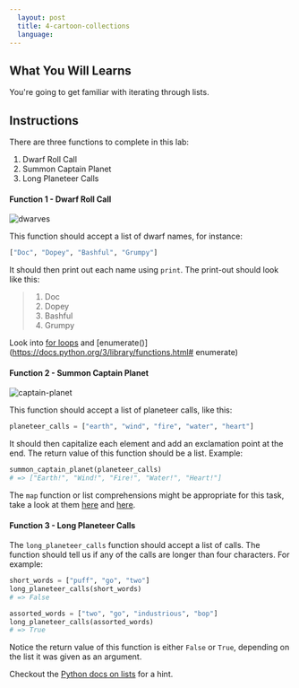 ```yaml
---
  layout: post
  title: 4-cartoon-collections
  language: 
---
```



##  What You Will Learns

You're going to get familiar with iterating through lists.

##  Instructions

There are three functions to complete in this lab:

1. Dwarf Roll Call
2. Summon Captain Planet
3. Long Planeteer Calls

####  Function 1 - Dwarf Roll Call

![dwarves](https://s3-us-west-2.amazonaws.com/web-dev-readme-photos/cartoon-collections/dwarves.jpg)

This function should accept a list of dwarf names, for instance:

```python
["Doc", "Dopey", "Bashful", "Grumpy"]
```

It should then print out each name using `print`. The print-out should look like this:

> 1. Doc
> 2. Dopey
> 3. Bashful
> 4. Grumpy

Look into [for loops](https://wiki.python.org/moin/ForLoop) and [enumerate()](https://docs.python.org/3/library/functions.html# enumerate)


####  Function 2 - Summon Captain Planet

![captain-planet](https://s3-us-west-2.amazonaws.com/web-dev-readme-photos/cartoon-collections/captain-planet.jpeg)

This function should accept a list of planeteer calls, like this:

```python
planeteer_calls = ["earth", "wind", "fire", "water", "heart"]
```

It should then capitalize each element and add an exclamation point at the end. The return value of this function should be a list. Example:

```python
summon_captain_planet(planeteer_calls)
# => ["Earth!", "Wind!", "Fire!", "Water!", "Heart!"]
```

The `map` function or list comprehensions might be appropriate for this task, take a look at them [here](http://www.dotnetperls.com/map) and [here](http://www.dotnetperls.com/list-python).


####  Function 3 - Long Planeteer Calls

The `long_planeteer_calls` function should accept a list of calls. The function should tell us if any of the calls are longer than four characters. For example:

```python
short_words = ["puff", "go", "two"]
long_planeteer_calls(short_words)
# => False

assorted_words = ["two", "go", "industrious", "bop"]
long_planeteer_calls(assorted_words)
# => True
```

Notice the return value of this function is either `False` or `True`, depending on the list it was given as an argument.

Checkout the [Python docs on lists](https://docs.python.org/3/tutorial/datastructures.html) for a hint.
